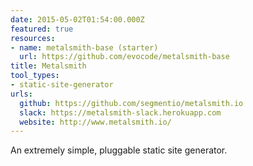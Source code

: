 ```yaml
---
date: 2015-05-02T01:54:00.000Z
featured: true
resources:
- name: metalsmith-base (starter)
  url: https://github.com/evocode/metalsmith-base
title: Metalsmith
tool_types:
- static-site-generator
urls:
  github: https://github.com/segmentio/metalsmith.io
  slack: https://metalsmith-slack.herokuapp.com
  website: http://www.metalsmith.io/
---
```


An extremely simple, pluggable static site generator.
